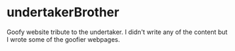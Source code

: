 # undertakerBrother

Goofy website tribute to the undertaker. I didn't write any of the content but I wrote some of the goofier webpages.
